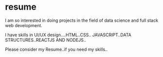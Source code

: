 # resume
I am so interested in doing projects in the field of data science and full stack web development.

I have skills in UI/UX design....HTML..CSS.. JAVASCRIPT..DATA STRUCTURES..REACTJS AND NODEJS..

Please consider my Resume..if you need my skills..

